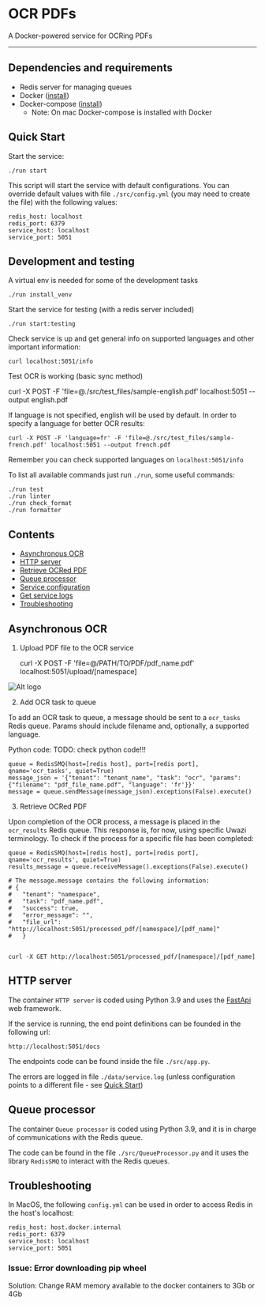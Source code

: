 # OCR PDFs

A Docker-powered service for OCRing PDFs

---

## Dependencies and requirements

- Redis server for managing queues
- Docker ([install](https://runnable.com/docker/getting-started/))
- Docker-compose ([install](https://docs.docker.com/compose/install/))
  - Note: On mac Docker-compose is installed with Docker

## Quick Start

Start the service:

    ./run start

This script will start the service with default configurations. You can override default values with file `./src/config.yml` (you may need to create the file) with the following values:

```
redis_host: localhost
redis_port: 6379
service_host: localhost
service_port: 5051
```

## Development and testing

A virtual env is needed for some of the development tasks

    ./run install_venv

Start the service for testing (with a redis server included)

    ./run start:testing

Check service is up and get general info on supported languages and other important information:

    curl localhost:5051/info

Test OCR is working (basic sync method)

curl -X POST -F 'file=@./src/test_files/sample-english.pdf' localhost:5051 --output english.pdf

If language is not specified, english will be used by default. In order to specify a language for better OCR results:

    curl -X POST -F 'language=fr' -F 'file=@./src/test_files/sample-french.pdf' localhost:5051 --output french.pdf

Remember you can check supported languages on `localhost:5051/info`

To list all available commands just run `./run`, some useful commands:

    ./run test
    ./run linter
    ./run check_format
    ./run formatter

## Contents

- [Asynchronous OCR](#asynchronous-ocr)
- [HTTP server](#http-server)
- [Retrieve OCRed PDF](#retrieve-ocred-pdf)
- [Queue processor](#queue-processor)
- [Service configuration](#service-configuration)
- [Get service logs](#get-service-logs)
- [Troubleshooting](#troubleshooting)

## Asynchronous OCR

1. Upload PDF file to the OCR service

   curl -X POST -F 'file=@/PATH/TO/PDF/pdf_name.pdf' localhost:5051/upload/[namespace]

![Alt logo](readme_pictures/send_materials.png?raw=true "Send PDF to extract")

2. Add OCR task to queue

To add an OCR task to queue, a message should be sent to a `ocr_tasks` Redis queue. Params should include filename and, optionally, a supported language.

Python code: TODO: check python code!!!

    queue = RedisSMQ(host=[redis host], port=[redis port], qname='ocr_tasks', quiet=True)
    message_json = '{"tenant": "tenant_name", "task": "ocr", "params": {"filename": "pdf_file_name.pdf", "language": 'fr'}}'
    message = queue.sendMessage(message_json).exceptions(False).execute()

3. Retrieve OCRed PDF

Upon completion of the OCR process, a message is placed in the `ocr_results` Redis queue. This response is, for now, using specific Uwazi terminology. To check if the process for a specific file has been completed:

    queue = RedisSMQ(host=[redis host], port=[redis port], qname='ocr_results', quiet=True)
    results_message = queue.receiveMessage().exceptions(False).execute()

    # The message.message contains the following information:
    # {
    #   "tenant": "namespace",
    #   "task": "pdf_name.pdf",
    #   "success": true,
    #   "error_message": "",
    #   "file_url": "http://localhost:5051/processed_pdf/[namespace]/[pdf_name]"
    #   }


    curl -X GET http://localhost:5051/processed_pdf/[namespace]/[pdf_name]

## HTTP server

The container `HTTP server` is coded using Python 3.9 and uses the [FastApi](https://fastapi.tiangolo.com/) web framework.

If the service is running, the end point definitions can be founded in the following url:

    http://localhost:5051/docs

The endpoints code can be found inside the file `./src/app.py`.

The errors are logged in file `./data/service.log` (unless configuration points to a different file - see [Quick Start](#quick-start))

## Queue processor

The container `Queue processor` is coded using Python 3.9, and it is in charge of communications with the Redis queue.

The code can be found in the file `./src/QueueProcessor.py` and it uses the library `RedisSMQ` to interact with the Redis queues.

## Troubleshooting

In MacOS, the following `config.yml` can be used in order to access Redis in the host's localhost:

    redis_host: host.docker.internal
    redis_port: 6379
    service_host: localhost
    service_port: 5051

### Issue: Error downloading pip wheel

Solution: Change RAM memory available to the docker containers to 3Gb or 4Gb
